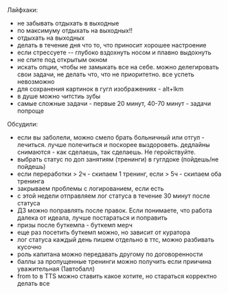 Лайфхаки:
- не забывать отдыхать в выходные
- по максимуму отдыхать на выходных!!
- отдыхать на выходных
- делать в течение дня что то, что приносит хорошее настроение
- если стрессуете -- глубоко вздохнуть носом и плавно выдохнуть
- не спите под открытым окном
- искать опции, чтобы не замыкать все на себе. можно делегировать свои задачи, не делать что, что не приоритетно. все успеть невозможно
- для сохранения картинок в гугл изображениях - alt+lkm
- в душе можно читстиь зубы
- самые сложные задачи - первые 20 минут, 40-70 минут - задачи попроще

Обсудили:
- если вы заболели, можно смело брать больничный или отгул - лечиться. лучше полечиться и поскорее выздороветь. дедлайны снимаются - как сделаешь, так сделаешь. Не геройствуйте.
- выбрать статус по доп занятиям (тренинги) в гуглдоке (пойдешь/не пойдешь)
- если переработки > 2ч - скипаем 1 тренинг, если > 5ч - скипаем оба тренинга
- закрываем проблемы  с логированием, если есть
- с этой недели отправляем лог статуса в течение 30 минут после статуса
- ДЗ можно поправлять после правок. Если понимаете, что работа далека от идеала, лучше постараться и поправить
- призы после буткемпа - буткемп мерч
- еще раз посетить буткемп можно, но зависит от куратора
- лог статуса каждый день пишем отдельно в ттс, можно разбивать кусочно
- роль капитана можно передавать другому по договоренности
- баллы за пропущенные тренинги можно получить если приичина уважительная (1автобалл)
- from to в TTS можно ставить какое хотите, но стараться корректно делать все